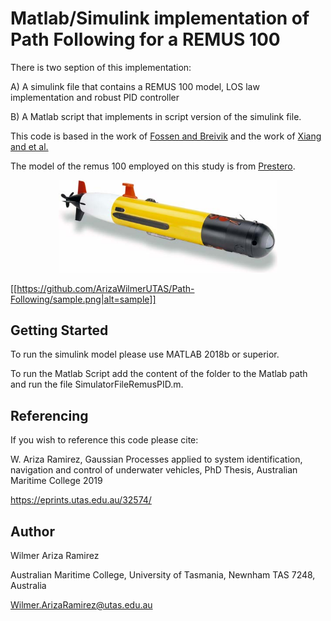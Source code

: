 # Matlab/Simulink implementation of Path Following for a REMUS 100

There is two seption of this implementation:

A) A simulink file that contains a REMUS 100 model, LOS law implementation and robust PID controller

B) A Matlab script that implements in script version of the simulink file.

This code is based in the work of [Fossen and Breivik](http://www.fossen.biz/home/papers/FossenBreivikSkjetneMCMC03.pdf)
and the work of [Xiang and et al.](https://www.sciencedirect.com/science/article/pii/S0305054816302374)

The model of the remus 100 employed on this study is from [Prestero](https://core.ac.uk/download/pdf/4429735.pdf).

<p align="center">
  <img src="remus100.jpg" width="350" title="hover text">
</p>

[[https://github.com/ArizaWilmerUTAS/Path-Following/sample.png|alt=sample]]

## Getting Started

To run the simulink model please use MATLAB 2018b or superior.

To run the Matlab Script add the content of the folder to the Matlab path and run the file SimulatorFileRemusPID.m.



## Referencing

If you wish to reference this code please cite:

W. Ariza Ramirez, Gaussian Processes applied to system identification, navigation and control of underwater vehicles, PhD Thesis, Australian Maritime College 2019

https://eprints.utas.edu.au/32574/

## Author


Wilmer Ariza Ramirez

Australian Maritime College, 
University of Tasmania, Newnham TAS 7248, Australia

Wilmer.ArizaRamirez@utas.edu.au 

